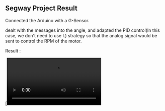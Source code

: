 ## **Segway Project Result**



Connected the Arduino with a G-Sensor.

dealt with the  messages into the angle, and adapted the PID control(In this case, we don't need to use I.) strategy so that the analog signal would be sent to control the RPM of the motor. 



Result :

[![Watch the video](https://github.com/Chiayuu/Small-Project/blob/main/Segway/Segway%20Video.mp4)

